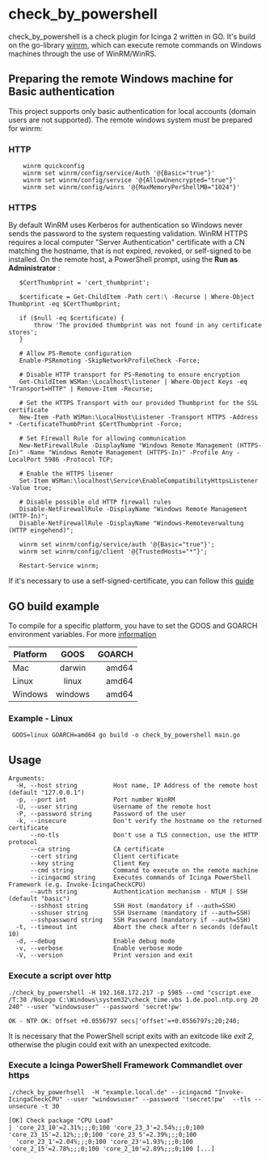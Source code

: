 # check_by_powershell

check_by_powershell is a check plugin for Icinga 2 written in GO. It's build on the go-library [winrm](https://github.com/masterzen/winrm), which can execute remote commands on Windows machines through
the use of WinRM/WinRS.

## Preparing the remote Windows machine for Basic authentication
This project supports only basic authentication for local accounts (domain users are not supported). The remote windows system must be prepared for winrm:

### HTTP
		winrm quickconfig
		winrm set winrm/config/service/Auth '@{Basic="true"}'
		winrm set winrm/config/service '@{AllowUnencrypted="true"}'
		winrm set winrm/config/winrs '@{MaxMemoryPerShellMB="1024"}'

### HTTPS
By default WinRM uses Kerberos for authentication so Windows never sends the password to the system requesting validation.
WinRM HTTPS requires a local computer "Server Authentication" certificate with a CN matching the hostname, that is not expired, revoked, or self-signed to be installed.
On the remote host, a PowerShell prompt, using the __Run as Administrator__ :

       $CertThumbprint = 'cert_thumbprint';

       $certificate = Get-ChildItem -Path cert:\ -Recurse | Where-Object Thumbprint -eq $CertThumbprint;

       if ($null -eq $certificate) {
           throw 'The provided thumbprint was not found in any certificate stores';
       }

       # Allow PS-Remote configuration
       Enable-PSRemoting -SkipNetworkProfileCheck -Force;

       # Disable HTTP transport for PS-Remoting to ensure encryption
       Get-ChildItem WSMan:\Localhost\listener | Where-Object Keys -eq "Transport=HTTP" | Remove-Item -Recurse;

       # Set the HTTPS Transport with our provided Thumbprint for the SSL certificate
       New-Item -Path WSMan:\LocalHost\Listener -Transport HTTPS -Address * -CertificateThumbPrint $CertThumbprint -Force;

       # Set Firewall Rule for allowing communication
       New-NetFirewallRule -DisplayName "Windows Remote Management (HTTPS-In)" -Name "Windows Remote Management (HTTPS-In)" -Profile Any -LocalPort 5986 -Protocol TCP;

       # Enable the HTTPS lisener
       Set-Item WSMan:\localhost\Service\EnableCompatibilityHttpsListener -Value true;

       # Disable possible old HTTP firewall rules
       Disable-NetFirewallRule -DisplayName "Windows Remote Management (HTTP-In)";
       Disable-NetFirewallRule -DisplayName "Windows-Remoteverwaltung (HTTP eingehend)";

       winrm set winrm/config/service/auth '@{Basic="true"}';
       winrm set winrm/config/client '@{TrustedHosts="*"}';

       Restart-Service winrm;

If it's necessary to use a self-signed-certificate, you can follow this [guide](https://www.visualstudiogeeks.com/devops/how-to-configure-winrm-for-https-manually)

## GO build example
To compile for a specific platform, you have to set the GOOS and GOARCH environment variables. For more [information](https://golang.org/pkg/go/build/)

| **Platform**        | **GOOS**           | **GOARCH**  |
| ------------- |:-------------:| -----:|
| Mac      | darwin | amd64 |
| Linux      | linux      |   amd64 |
| Windows | windows      |    amd64 |

### Example - Linux
     GOOS=linux GOARCH=amd64 go build -o check_by_powershell main.go 

## Usage

```
Arguments:
  -H, --host string          Host name, IP Address of the remote host (default "127.0.0.1")
  -p, --port int             Port number WinRM
  -U, --user string          Username of the remote host
  -P, --password string      Password of the user
  -k, --insecure             Don't verify the hostname on the returned certificate
      --no-tls               Don't use a TLS connection, use the HTTP protocol
      --ca string            CA certificate
      --cert string          Client certificate
      --key string           Client Key
      --cmd string           Command to execute on the remote machine
      --icingacmd string     Executes commands of Icinga PowerShell Framework (e.g. Invoke-IcingaCheckCPU)
      --auth string          Authentication mechanism - NTLM | SSH (default "basic")
      --sshhost string       SSH Host (mandatory if --auth=SSH)
      --sshuser string       SSH Username (mandatory if --auth=SSH)
      --sshpassword string   SSH Password (mandatory if --auth=SSH)
  -t, --timeout int          Abort the check after n seconds (default 10)
  -d, --debug                Enable debug mode
  -v, --verbose              Enable verbose mode
  -V, --version              Print version and exit
```

### Execute a script over http
    ./check_by_powershell -H 192.168.172.217 -p 5985 --cmd "cscript.exe /T:30 /NoLogo C:\Windows\system32\check_time.vbs 1.de.pool.ntp.org 20 240" --user "windowsuser" --password 'secret!pw'

    OK - NTP OK: Offset +0.0556797 secs|'offset'=+0.0556797s;20;240;

It is necessary that the PowerShell script exits with an exitcode like *exit 2*, otherwise the plugin could exit with an unexpected exitcode.

### Execute a Icinga PowerShell Framework Commandlet over https
    ./check_by_powerhsell  -H "example.local.de" --icingacmd "Invoke-IcingaCheckCPU" --user "windowsuser" --password '!secret!pw'  --tls --unsecure -t 30

    [OK] Check package "CPU Load"
    | 'core_23_10'=2.31%;;;0;100 'core_23_3'=2.54%;;;0;100 'core_23_15'=2.12%;;;0;100 'core_23_5'=2.39%;;;0;100
      'core_23_1'=2.04%;;;0;100 'core_23'=1.93%;;;0;100 'core_2_15'=2.78%;;;0;100 'core_2_10'=2.89%;;;0;100 [...]
